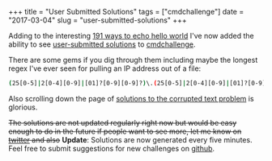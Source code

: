 +++
title = "User Submitted Solutions"
tags = ["cmdchallenge"]
date = "2017-03-04"
slug = "user-submitted-solutions"
+++

Adding to the interesting [191 ways to echo hello world](/191-hello-worlds.html) I've now added the ability
to see [user-submitted solutions](https://cmdchallenge.com/s/) to [cmdchallenge](https://cmdchallenge.com).

There are some gems if you dig through them including maybe the longest regex I've ever seen for
pulling an IP address out of a file:

```bash
(25[0-5]|2[0-4][0-9]|[01]?[0-9][0-9]?)\.(25[0-5]|2[0-4][0-9]|[01]?[0-9][0-9]?)\.(25[0-5]|2[0-4][0-9]|[01]?[0-9][0-9]?)\.(25[0-5]|2[0-4][0-9]|[01]?[0-9][0-9]?)
```

Also scrolling down the page of [solutions to the corrupted text problem](https://cmdchallenge.com/s/#/corrupted_text)
is glorious.

<s>The solutions are not updated regularly right now but would be easy enough to do in the future if people want to see
more, let me know on [twitter](https://twitter.com/thecmdchallenge) and also</s> **Update**: Solutions are now generated every
five minutes. Feel free to submit suggestions for
new challenges on [github](https://github.com/jarv/cmdchallenge).


